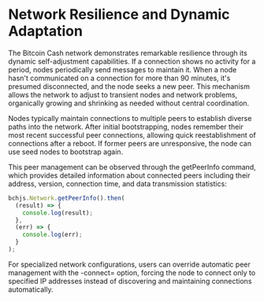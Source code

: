 # Network Resilience and Dynamic Adaptation

The Bitcoin Cash network demonstrates remarkable resilience through its dynamic self-adjustment capabilities. If a connection shows no activity for a period, nodes periodically send messages to maintain it. When a node hasn't communicated on a connection for more than 90 minutes, it's presumed disconnected, and the node seeks a new peer. This mechanism allows the network to adjust to transient nodes and network problems, organically growing and shrinking as needed without central coordination.

Nodes typically maintain connections to multiple peers to establish diverse paths into the network. After initial bootstrapping, nodes remember their most recent successful peer connections, allowing quick reestablishment of connections after a reboot. If former peers are unresponsive, the node can use seed nodes to bootstrap again.

This peer management can be observed through the getPeerInfo command, which provides detailed information about connected peers including their address, version, connection time, and data transmission statistics:

```javascript
bchjs.Network.getPeerInfo().then(
  (result) => {
    console.log(result);
  },
  (err) => {
    console.log(err);
  }
);
```

For specialized network configurations, users can override automatic peer management with the -connect=<IPAddress> option, forcing the node to connect only to specified IP addresses instead of discovering and maintaining connections automatically.